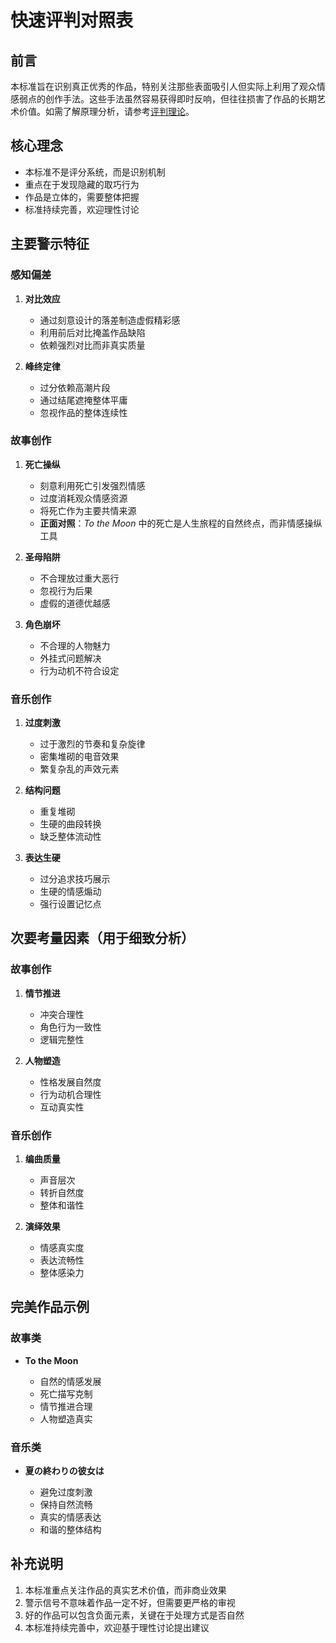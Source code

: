 # 快速评判对照表

## 前言

本标准旨在识别真正优秀的作品，特别关注那些表面吸引人但实际上利用了观众情感弱点的创作手法。这些手法虽然容易获得即时反响，但往往损害了作品的长期艺术价值。如需了解原理分析，请参考[评判理论](evaluation-theory.md)。

## 核心理念

- 本标准不是评分系统，而是识别机制
- 重点在于发现隐藏的取巧行为
- 作品是立体的，需要整体把握
- 标准持续完善，欢迎理性讨论

## 主要警示特征

### 感知偏差

1. **对比效应**

   - 通过刻意设计的落差制造虚假精彩感
   - 利用前后对比掩盖作品缺陷
   - 依赖强烈对比而非真实质量

2. **峰终定律**
   - 过分依赖高潮片段
   - 通过结尾遮掩整体平庸
   - 忽视作品的整体连续性

### 故事创作

1. **死亡操纵**

   - 刻意利用死亡引发强烈情感
   - 过度消耗观众情感资源
   - 将死亡作为主要共情来源
   - **正面对照**：_To the Moon_ 中的死亡是人生旅程的自然终点，而非情感操纵工具

2. **圣母陷阱**

   - 不合理放过重大恶行
   - 忽视行为后果
   - 虚假的道德优越感

3. **角色崩坏**

   - 不合理的人物魅力
   - 外挂式问题解决
   - 行为动机不符合设定

### 音乐创作

1. **过度刺激**

   - 过于激烈的节奏和复杂旋律
   - 密集堆砌的电音效果
   - 繁复杂乱的声效元素

2. **结构问题**

   - 重复堆砌
   - 生硬的曲段转换
   - 缺乏整体流动性

3. **表达生硬**

   - 过分追求技巧展示
   - 生硬的情感煽动
   - 强行设置记忆点

## 次要考量因素（用于细致分析）

### 故事创作

1. **情节推进**

   - 冲突合理性
   - 角色行为一致性
   - 逻辑完整性

2. **人物塑造**

   - 性格发展自然度
   - 行为动机合理性
   - 互动真实性

### 音乐创作

1. **编曲质量**

   - 声音层次
   - 转折自然度
   - 整体和谐性

2. **演绎效果**

   - 情感真实度
   - 表达流畅性
   - 整体感染力

## 完美作品示例

### 故事类

- **To the Moon**

  - 自然的情感发展
  - 死亡描写克制
  - 情节推进合理
  - 人物塑造真实

### 音乐类

- **夏の終わりの彼女は**

  - 避免过度刺激
  - 保持自然流畅
  - 真实的情感表达
  - 和谐的整体结构

## 补充说明

1. 本标准重点关注作品的真实艺术价值，而非商业效果
2. 警示信号不意味着作品一定不好，但需要更严格的审视
3. 好的作品可以包含负面元素，关键在于处理方式是否自然
4. 本标准持续完善中，欢迎基于理性讨论提出建议
